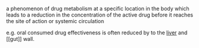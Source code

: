 a phenomenon of drug metabolism at a specific location in the body which leads to a reduction in the concentration of the active drug before it reaches the site of action or systemic circulation
 
e.g. oral consumed drug effectiveness is often reduced by to the [liver](https://en.m.wikipedia.org/wiki/Liver "Liver") and [[gut]] wall.